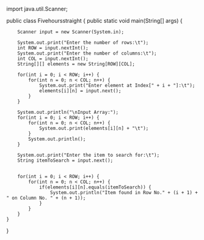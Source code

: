 import java.util.Scanner;

public class Fivehoursstraight {
    public static void main(String[] args) {
        
        Scanner input = new Scanner(System.in);
        
        System.out.print("Enter the number of rows:\t");
        int ROW = input.nextInt();
        System.out.print("Enter the number of columns:\t");
        int COL = input.nextInt();
        String[][] elements = new String[ROW][COL];
        
        for(int i = 0; i < ROW; i++) {
            for(int n = 0; n < COL; n++) {
                System.out.print("Enter element at Index[" + i + "]:\t");
                elements[i][n] = input.next();
            }
        }
        
        System.out.println("\nInput Array:");
        for(int i = 0; i < ROW; i++) {
            for(int n = 0; n < COL; n++) {
                System.out.print(elements[i][n] + "\t");
            }
            System.out.println();
        }
        
        System.out.print("Enter the item to search for:\t");
        String itemToSearch = input.next();


        for(int i = 0; i < ROW; i++) {
            for(int n = 0; n < COL; n++) {
                if(elements[i][n].equals(itemToSearch)) {
                    System.out.println("Item found in Row No." + (i + 1) + " on Column No. " + (n + 1));
                }
            } 
        }
    }
}
